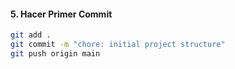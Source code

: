 #### **5. Hacer Primer Commit**  
```bash
git add .
git commit -m "chore: initial project structure"
git push origin main